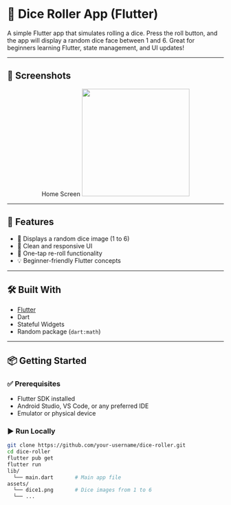 # 🎲 Dice Roller App (Flutter)

A simple Flutter app that simulates rolling a dice. Press the roll button, and the app will display a random dice face between 1 and 6. Great for beginners learning Flutter, state management, and UI updates!

---

## 📱 Screenshots

<p align="center">
  Home Screen
  <img src="assets/ss.png" width="250">
</p>


---

## 🚀 Features

- 🎲 Displays a random dice image (1 to 6)
- 📱 Clean and responsive UI
- 🔁 One-tap re-roll functionality
- 💡 Beginner-friendly Flutter concepts

---

## 🛠️ Built With

- [Flutter](https://flutter.dev/)
- Dart
- Stateful Widgets
- Random package (`dart:math`)

---

## 📦 Getting Started

### ✅ Prerequisites
- Flutter SDK installed
- Android Studio, VS Code, or any preferred IDE
- Emulator or physical device

### ▶️ Run Locally


```bash
git clone https://github.com/your-username/dice-roller.git
cd dice-roller
flutter pub get
flutter run
lib/
  └── main.dart       # Main app file
assets/
  └── dice1.png       # Dice images from 1 to 6
  └── ...
